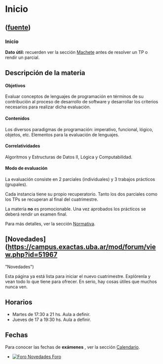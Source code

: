 # Inicio
([fuente](https://campus.exactas.uba.ar/course/view.php?id=995))
---
### Inicio

 **Dato útil:** recuerden ver la sección
[Machete](https://campus.exactas.uba.ar/course/view.php?id=995&section=13)
antes de resolver un TP o rendir un parcial.

## **Descripción de la materia**

#### Objetivos

Evaluar conceptos de lenguajes de programación en términos de su contribución
al proceso de desarrollo de software y desarrollar los criterios necesarios
para realizar dicha evaluación.

#### Contenidos

Los diversos paradigmas de programación: imperativo, funcional, lógico,
objetos, etc. Elementos para la evaluación de lenguajes.

#### Correlatividades

Algoritmos y Estructuras de Datos II, Lógica y Computabilidad.

#### Modo de evaluación

La evaluación consiste en 2 parciales (individuales) y 3 trabajos prácticos
(grupales).

Cada instancia tiene su propio recuperatorio. Tanto los dos parciales como los
TPs se recuperan al final del cuatrimestre.

La materia **no** es promocionable. Una vez aprobados los prácticos se deberá
rendir un examen final.

Para más detalles, ver la sección
[Normativa](https://campus.exactas.uba.ar/course/view.php?id=995&section=2).

## [Novedades](https://campus.exactas.uba.ar/mod/forum/view.php?id=51967
"Novedades")

Esta página ya está lista para iniciar el nuevo cuatrimestre. Explórenla y
vean todo lo que tiene para ofrecer. En serio, hay cosas útiles que muchos
nunca ven.

## Horarios

  - Martes de 17:30 a 21 hs. Aula a definir.
  - Jueves de 17 a 19:30 hs. Aula a definir.

## Fechas

Para conocer las fechas de **exámenes** , ver la sección
[Calendario](https://campus.exactas.uba.ar/course/view.php?id=995&section=12).

  - [![Foro](https://campus.exactas.uba.ar/theme/image.php/magazine/forum/1462913092/icon) Novedades Foro](https://campus.exactas.uba.ar/mod/forum/view.php?id=51967)

